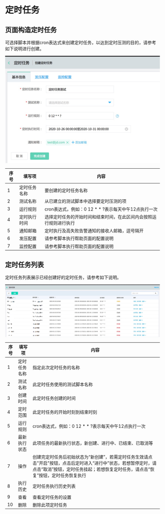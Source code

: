 # 定时任务
## 页面构造定时任务
可选择脚本并根据cron表达式来创建定时任务，以达到定时压测的目的，请参考如下说明进行创建。

![定时任务-创建任务](../../../../image/Perftest/perf-18.png)

|序号|填写项|内容|
|---|---|---|
|1|定时任务名称|要创建的定时任务名称|
|2|测试名称|从已建立的测试脚本中选择要定时压测的项|
|3|运行规则|cron表达式，例如：0 12 * * ?表示每天中午12点执行一次|
|4|定时执行时间|选择定时任务的开始时间和结束时间，在此区间内会按照运行规则进行执行|
|5|通知邮箱|定时执行及高失败告警通知的接收人邮箱，逗号隔开|
|6|发压配置|请参考脚本执行帮助页面的配置说明|
|7|监控配置|请参考脚本执行帮助页面的配置说明|

## 定时任务列表
定时任务列表展示已经创建好的定时任务，请参考如下说明。

![定时任务-任务列表](../../../../image/Perftest/perf-19.png)

|序号|填写项|内容|
|---|---|---|
|1|定时任务名称|指定此次定时任务的名称|
|2|测试名称|此定时任务使用的测试脚本名称|
|3|创建时间|此定时任务创建的时间|
|4|定时范围|此定时任务的开始时刻到结束时刻|
|5|运行规则|cron表达式，例如：0 12 * * ?表示每天中午12点执行一次|
|6|最新执行状态|此项任务的最新执行状态，新创建、进行中、已结束、已取消等|
|7|操作|创建完定时任务后初始状态为“新创建”，若需定时任务生效请点击"开启"按钮，点击后定时进入“进行中”状态，若想暂停定时，请点击“取消”按钮，定时任务挂起；若想恢复定时任务，请点击“恢复”按钮，定时任务恢复执行|
|8|执行历史|定时任务执行历史列表|
|9|查看|查看定时任务的设置|
|10|删除|删除此项定时任务|
